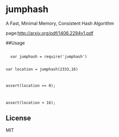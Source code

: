 jumphash
===================

A Fast, Minimal Memory, Consistent Hash Algorithm

page:http://arxiv.org/pdf/1406.2294v1.pdf

##Usage

<code>
  var jumphash = require('jumphash')
  
  var location = jumphash(2333,16)

  assert(location >= 0);

  assert(location < 16);
</code>

## License

MIT